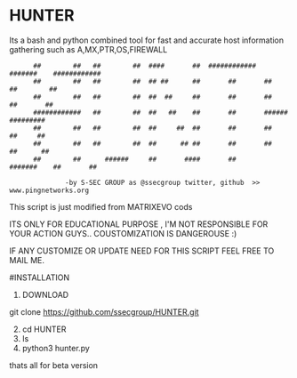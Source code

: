 # HUNTER
Its a bash and python combined tool for fast and accurate host information gathering such as A,MX,PTR,OS,FIREWALL


          ##        ##   ##        ##  ####       ##  ############  #######    ############  
          ##        ##   ##        ##  ## ##      ##       ##       ##         ##        ##
          ##        ##   ##        ##  ##  ##     ##       ##       ##         ##       ##
          ############   ##        ##  ##   ##    ##       ##       ######     #########  
          ##        ##   ##        ##  ##     ##  ##       ##       ##         ##     ## 
          ##        ##   ##        ##  ##      ## ##       ##       ##         ##      ##
          ##        ##      ######     ##       ####       ##       #######    ##       ## 
                                                                                          
                  -by S-SEC GROUP as @ssecgroup twitter, github  >> www.pingnetworks.org  




This script is just modified from MATRIXEVO cods

ITS ONLY FOR EDUCATIONAL PURPOSE , I'M NOT RESPONSIBLE FOR YOUR ACTION GUYS.. COUSTOMIZATION IS DANGEROUSE :)


IF ANY CUSTOMIZE OR UPDATE NEED FOR THIS SCRIPT FEEL FREE TO MAIL ME.


#INSTALLATION

1) DOWNLOAD

git clone https://github.com/ssecgroup/HUNTER.git


2) cd HUNTER
3) ls
4) python3 hunter.py


thats all for beta version
